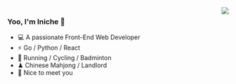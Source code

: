 <a href="#">
  <img align="right" src="https://github-readme-stats.vercel.app/api?username=lniche&show_icons=true&hide_border=true" />
</a>

### Yoo, I'm lniche 👋
- 💻 A passionate Front-End Web Developer
- ⚡  Go / Python / React
- 🏃 Running / Cycling / Badminton
- ♟ Chinese Mahjong / Landlord
- 🌟 Nice to meet you

